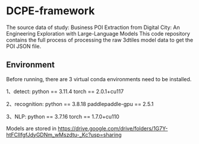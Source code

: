 # DCPE-framework
The source data of study: Business POI Extraction from Digital City: An Engineering Exploration with Large-Language Models
This code repository contains the full process of processing the raw 3dtiles model data to get the POI JSON file.

## Environment
Before running, there are 3 virtual conda environments need to be installed.

1、detect: 
python == 3.11.4
torch == 2.0.1+cu117


2、recognition:
python == 3.8.18
paddlepaddle-gpu == 2.5.1

3、NLP: 
python == 3.7.16
torch == 1.7.0+cu110


Models are stored in https://drive.google.com/drive/folders/1G7Y-htFCIlfgfJdyGDNm_wMszdtu-_Kc?usp=sharing
